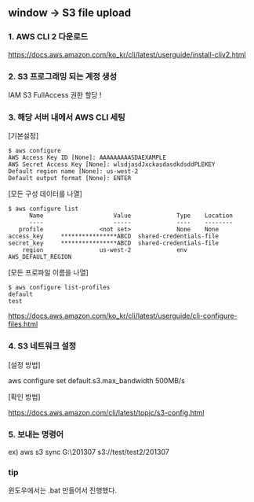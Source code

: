 ## window -> S3 file upload

### 1. AWS CLI 2 다운로드

https://docs.aws.amazon.com/ko_kr/cli/latest/userguide/install-cliv2.html

### 2. S3 프로그래밍 되는 계정 생성

IAM S3 FullAccess 권한 할당 !

### 3. 해당 서버 내에서 AWS CLI 세팅

[기본설정] 

```
$ aws configure
AWS Access Key ID [None]: AAAAAAAAASDAEXAMPLE
AWS Secret Access Key [None]: wlsdjasdJxckasdasdkdsddPLEKEY
Default region name [None]: us-west-2
Default output format [None]: ENTER
```

[모든 구성 데이터를 나열]

```
$ aws configure list
      Name                    Value             Type    Location
      ----                    -----             ----    --------
   profile                <not set>             None    None
access_key     ****************ABCD  shared-credentials-file    
secret_key     ****************ABCD  shared-credentials-file    
    region                us-west-2             env    AWS_DEFAULT_REGION
```

[모든 프로파일 이름을 나열]

```
$ aws configure list-profiles
default
test
```
https://docs.aws.amazon.com/ko_kr/cli/latest/userguide/cli-configure-files.html

### 4. S3 네트워크 설정

[설정 방법]

aws configure set default.s3.max_bandwidth 500MB/s

[확인 방법]

https://docs.aws.amazon.com/cli/latest/topic/s3-config.html

### 5. 보내는 명령어

ex) aws s3 sync G:\201307 s3://test/test2/201307

### tip

윈도우에서는 .bat 만들어서 진행했다.


